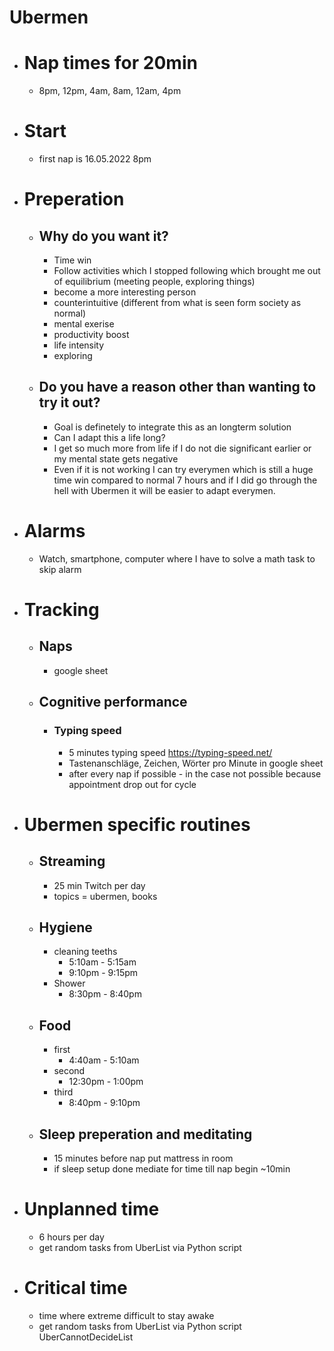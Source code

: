 # Ubermen
- # Nap times for 20min
    - 8pm, 12pm, 4am, 8am, 12am, 4pm

- # Start
    - first nap is 16.05.2022 8pm 

- # Preperation
    - ## Why do you want it?
        - Time win
        - Follow activities which I stopped following which brought me out of equilibrium (meeting people, exploring things)
        - become a more interesting person 
        - counterintuitive (different from what is seen form society as normal)
        - mental exerise
        - productivity boost
        - life intensity
        - exploring
    - ## Do you have a reason other than wanting to try it out?
        - Goal is definetely to integrate this as an longterm solution
        - Can I adapt this a life long?
        - I get so much more from life if I do not die significant earlier or my mental state gets negative
        - Even if it is not working I can try everymen which is still a huge time win compared to normal 7 hours and if I did go through the hell with Ubermen it will be easier to adapt everymen.

- # Alarms
    - Watch, smartphone, computer where I have to solve a math task to skip alarm 

- # Tracking
    - ## Naps
        - google sheet
    - ## Cognitive performance
        - ### Typing speed
            - 5 minutes typing speed https://typing-speed.net/ 
            - Tastenanschläge, Zeichen, Wörter pro Minute in google sheet
            - after every nap if possible - in the case not possible because appointment drop out for cycle

- # Ubermen specific routines
    - ## Streaming
        - 25 min Twitch per day
        - topics = ubermen, books
    - ## Hygiene
        - cleaning teeths
            - 5:10am - 5:15am
            - 9:10pm - 9:15pm
        - Shower  
            - 8:30pm - 8:40pm
    - ## Food
        - first 
            - 4:40am - 5:10am
        - second
            - 12:30pm - 1:00pm
        - third
            - 8:40pm - 9:10pm
    - ## Sleep preperation and meditating
        - 15 minutes before nap put mattress in room
        - if sleep setup done mediate for time till nap begin ~10min
    
- # Unplanned time
    - 6 hours per day
    - get random tasks from UberList via Python script 

- # Critical time
    - time where extreme difficult to stay awake
    - get random tasks from UberList via Python script UberCannotDecideList
        
